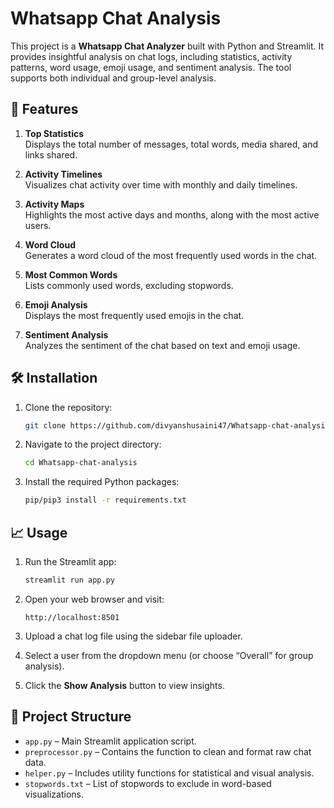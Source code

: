 # Whatsapp Chat Analysis

This project is a **Whatsapp Chat Analyzer** built with Python and Streamlit. It provides insightful analysis on chat logs, including statistics, activity patterns, word usage, emoji usage, and sentiment analysis. The tool supports both individual and group-level analysis.

## 🚀 Features

1. **Top Statistics**  
   Displays the total number of messages, total words, media shared, and links shared.

2. **Activity Timelines**  
   Visualizes chat activity over time with monthly and daily timelines.

3. **Activity Maps**  
   Highlights the most active days and months, along with the most active users.

4. **Word Cloud**  
   Generates a word cloud of the most frequently used words in the chat.

5. **Most Common Words**  
   Lists commonly used words, excluding stopwords.

6. **Emoji Analysis**  
   Displays the most frequently used emojis in the chat.

7. **Sentiment Analysis**  
   Analyzes the sentiment of the chat based on text and emoji usage.

## 🛠 Installation

1. Clone the repository:
   ```bash
   git clone https://github.com/divyanshusaini47/Whatsapp-chat-analysis
   ```

2. Navigate to the project directory:
   ```bash
   cd Whatsapp-chat-analysis
   ```

3. Install the required Python packages:
   ```bash
   pip/pip3 install -r requirements.txt
   ```

## 📈 Usage

1. Run the Streamlit app:
   ```bash
   streamlit run app.py
   ```

2. Open your web browser and visit:
   ```
   http://localhost:8501
   ```

3. Upload a chat log file using the sidebar file uploader.

4. Select a user from the dropdown menu (or choose “Overall” for group analysis).

5. Click the **Show Analysis** button to view insights.

## 📁 Project Structure

- `app.py` – Main Streamlit application script.  
- `preprocessor.py` – Contains the function to clean and format raw chat data.  
- `helper.py` – Includes utility functions for statistical and visual analysis.  
- `stopwords.txt` – List of stopwords to exclude in word-based visualizations.

